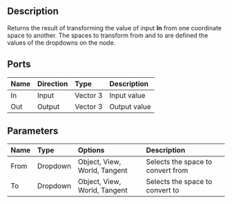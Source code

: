 ## Description

Returns the result of transforming the value of input **In** from one coordinate space to another. The spaces to transform from and to are defined the values of the dropdowns on the node.

## Ports

| Name        | Direction           | Type  | Description |
|:------------ |:-------------|:-----|:---|
| In      | Input | Vector 3 | Input value |
| Out | Output      |   Vector 3 | Output value |

## Parameters

| Name        | Type           | Options  | Description |
|:------------ |:-------------|:-----|:---|
| From      | Dropdown | Object, View, World, Tangent | Selects the space to convert from |
| To      | Dropdown | Object, View, World, Tangent | Selects the space to convert to |